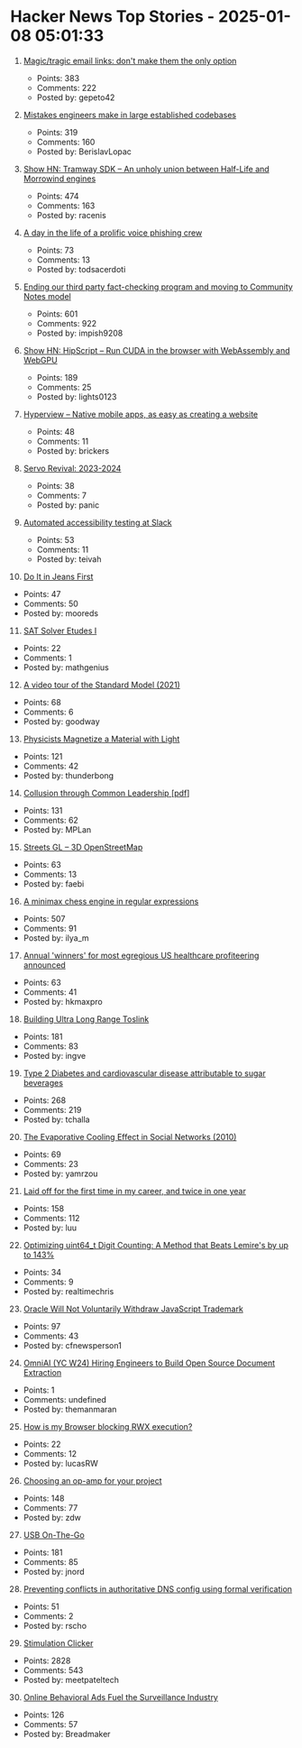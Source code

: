 # Hacker News Top Stories - 2025-01-08 05:01:33

1. [Magic/tragic email links: don't make them the only option](https://recyclebin.zip/posts/annoyinglinks/)
   - Points: 383
   - Comments: 222
   - Posted by: gepeto42

2. [Mistakes engineers make in large established codebases](https://www.seangoedecke.com/large-established-codebases/)
   - Points: 319
   - Comments: 160
   - Posted by: BerislavLopac

3. [Show HN: Tramway SDK – An unholy union between Half-Life and Morrowind engines](https://racenis.github.io/tram-sdk/why.html)
   - Points: 474
   - Comments: 163
   - Posted by: racenis

4. [A day in the life of a prolific voice phishing crew](https://krebsonsecurity.com/2025/01/a-day-in-the-life-of-a-prolific-voice-phishing-crew/)
   - Points: 73
   - Comments: 13
   - Posted by: todsacerdoti

5. [Ending our third party fact-checking program and moving to Community Notes model](https://about.fb.com/news/2025/01/meta-more-speech-fewer-mistakes/)
   - Points: 601
   - Comments: 922
   - Posted by: impish9208

6. [Show HN: HipScript – Run CUDA in the browser with WebAssembly and WebGPU](https://hipscript.lights0123.com/)
   - Points: 189
   - Comments: 25
   - Posted by: lights0123

7. [Hyperview – Native mobile apps, as easy as creating a website](https://hyperview.org/)
   - Points: 48
   - Comments: 11
   - Posted by: brickers

8. [Servo Revival: 2023-2024](https://blogs.igalia.com/mrego/servo-revival-2023-2024/)
   - Points: 38
   - Comments: 7
   - Posted by: panic

9. [Automated accessibility testing at Slack](https://slack.engineering/automated-accessibility-testing-at-slack/)
   - Points: 53
   - Comments: 11
   - Posted by: teivah

10. [Do It in Jeans First](https://www.gkogan.co/jeans/)
   - Points: 47
   - Comments: 50
   - Posted by: mooreds

11. [SAT Solver Etudes I](https://www.philipzucker.com/python_sat/)
   - Points: 22
   - Comments: 1
   - Posted by: mathgenius

12. [A video tour of the Standard Model (2021)](https://www.quantamagazine.org/a-video-tour-of-the-standard-model-20210716/)
   - Points: 68
   - Comments: 6
   - Posted by: goodway

13. [Physicists Magnetize a Material with Light](https://news.mit.edu/2024/physicists-magnetize-material-using-light-1218)
   - Points: 121
   - Comments: 42
   - Posted by: thunderbong

14. [Collusion through Common Leadership [pdf]](https://wwws.law.northwestern.edu/research-faculty/clbe/events/antitrust/documents/prager_collusion_through_common_leadership.pdf)
   - Points: 131
   - Comments: 62
   - Posted by: MPLan

15. [Streets GL – 3D OpenStreetMap](https://streets.gl/#47.35245,8.50958,21.25,42.00,459.10)
   - Points: 63
   - Comments: 13
   - Posted by: faebi

16. [A minimax chess engine in regular expressions](https://nicholas.carlini.com/writing/2025/regex-chess.html)
   - Points: 507
   - Comments: 91
   - Posted by: ilya_m

17. [Annual 'winners' for most egregious US healthcare profiteering announced](https://www.theguardian.com/us-news/2025/jan/07/annual-awards-healthcare-profiteering)
   - Points: 63
   - Comments: 41
   - Posted by: hkmaxpro

18. [Building Ultra Long Range Toslink](https://blog.benjojo.co.uk/post/sfp-experiment-ultra-long-range-toslink)
   - Points: 181
   - Comments: 83
   - Posted by: ingve

19. [Type 2 Diabetes and cardiovascular disease attributable to sugar beverages](https://www.nature.com/articles/s41591-024-03345-4)
   - Points: 268
   - Comments: 219
   - Posted by: tchalla

20. [The Evaporative Cooling Effect in Social Networks (2010)](https://blogs.cornell.edu/info2040/2015/10/14/the-evaporative-cooling-effect-in-social-network/)
   - Points: 69
   - Comments: 23
   - Posted by: yamrzou

21. [Laid off for the first time in my career, and twice in one year](https://dillonshook.com/laid-off/)
   - Points: 158
   - Comments: 112
   - Posted by: luu

22. [Optimizing uint64_t Digit Counting: A Method that Beats Lemire's by up to 143%](https://github.com/RealTimeChris/BenchmarkSuite/blob/digit-counting/Benchmark/main.cpp)
   - Points: 34
   - Comments: 9
   - Posted by: realtimechris

23. [Oracle Will Not Voluntarily Withdraw JavaScript Trademark](https://twitter.com/deno_land/status/1876728474666217739)
   - Points: 97
   - Comments: 43
   - Posted by: cfnewsperson1

24. [OmniAI (YC W24) Hiring Engineers to Build Open Source Document Extraction](https://www.ycombinator.com/companies/omniai/jobs/LG5jeP2-full-stack-engineer)
   - Points: 1
   - Comments: undefined
   - Posted by: themanmaran

25. [How is my Browser blocking RWX execution?](https://rwxstoned.github.io/2025-01-04-Reviewing-browser-hooks/)
   - Points: 22
   - Comments: 12
   - Posted by: lucasRW

26. [Choosing an op-amp for your project](https://lcamtuf.substack.com/p/choosing-an-op-amp-for-your-project)
   - Points: 148
   - Comments: 77
   - Posted by: zdw

27. [USB On-The-Go](https://computer.rip/2024-01-06-usb-on-the-go.html)
   - Points: 181
   - Comments: 85
   - Posted by: jnord

28. [Preventing conflicts in authoritative DNS config using formal verification](https://blog.cloudflare.com/topaz-policy-engine-design/)
   - Points: 51
   - Comments: 2
   - Posted by: rscho

29. [Stimulation Clicker](https://neal.fun/stimulation-clicker/)
   - Points: 2828
   - Comments: 543
   - Posted by: meetpateltech

30. [Online Behavioral Ads Fuel the Surveillance Industry](https://www.eff.org/deeplinks/2025/01/online-behavioral-ads-fuel-surveillance-industry-heres-how)
   - Points: 126
   - Comments: 57
   - Posted by: Breadmaker

